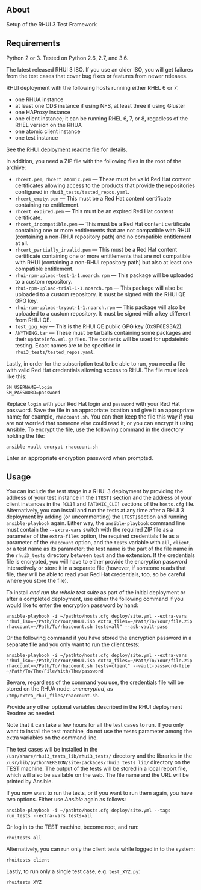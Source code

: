 About
---------------
Setup of the RHUI 3 Test Framework

Requirements
---------------
Python 2 or 3. Tested on Python 2.6, 2.7, and 3.6.

The latest released RHUI 3 ISO. If you use an older ISO, you will get failures from the test cases that cover bug fixes or features from newer releases.

RHUI deployment with the following hosts running either RHEL 6 or 7:

* one RHUA instance
* at least one CDS instance if using NFS, at least three if using Gluster
* one HAProxy instance
* one client instance; it can be running RHEL 6, 7, or 8, regadless of the RHEL version on the RHUA
* one atomic client instance
* one test instance

See the [RHUI deployment readme file ](https://github.com/RedHatQE/rhui3-automation/blob/master/deploy/README.md) for details.

In addition, you need a ZIP file with the following files in the root of the archive:

* `rhcert.pem`, `rhcert_atomic.pem` — These must be valid Red Hat content certificates allowing access to the products that provide the repositories configured in `rhui3_tests/tested_repos.yaml`.
* `rhcert_empty.pem` — This must be a Red Hat content certificate containing no entitlement.
* `rhcert_expired.pem` — This must be an expired Red Hat content certificate.
* `rhcert_incompatible.pem` — This must be a Red Hat content certificate containing one or more entitlements that are not compatible with RHUI (containing a non-RHUI repository path) and no compatible entitlement at all.
* `rhcert_partially_invalid.pem` — This must be a Red Hat content certificate containing one or more entitlements that are not compatible with RHUI (containing a non-RHUI repository path) but also at least one compatible entitlement.
* `rhui-rpm-upload-test-1-1.noarch.rpm` — This package will be uploaded to a custom repository.
* `rhui-rpm-upload-trial-1-1.noarch.rpm` — This package will also be uploaded to a custom repository. It must be signed with the RHUI QE GPG key.
* `rhui-rpm-upload-tryout-1-1.noarch.rpm` — This package will also be uploaded to a custom repository. It must be signed with a key different from RHUI QE.
* `test_gpg_key` — This is the RHUI QE public GPG key (0x9F6E93A2).
* `ANYTHING.tar` — These must be tarballs containing some packages and their `updateinfo.xml.gz` files. The contents will be used for updateinfo testing. Exact names are to be specified in `rhui3_tests/tested_repos.yaml`.

Lastly, in order for the subscription test to be able to run, you need a file with valid Red Hat credentials allowing access to RHUI. The file must look like this:

```
SM_USERNAME=login
SM_PASSWORD=password
```

Replace `login` with your Red Hat login and `password` with your Red Hat password. Save the file in an appropriate location and give it an appropriate name; for example, `rhaccount.sh`. You can then keep the file this way if you are not worried that someone else could read it, or you can encrypt it using Ansible. To encrypt the file, use the following command in the directory holding the file:

`ansible-vault encrypt rhaccount.sh`

Enter an appropriate encryption password when prompted.

Usage
--------
You can include the test stage in a RHUI 3 deployment by providing the address of your test instance in the `[TEST]` section and the address of your client instances in the `[CLI]` and `[ATOMIC_CLI]` sections of the `hosts.cfg` file. Alternatively, you can install and run the tests at any time after a RHUI 3 deployment by adding (or uncommenting) the `[TEST]`section and running `ansible-playbook` again. Either way, the `ansible-playbook` command line must contain the `--extra-vars` switch with the required ZIP file as a parameter of the `extra-files` option, the required credentials file as a parameter of the `rhaccount` option, and the `tests` variable with `all`, `client`, or a test name as its parameter; the test name is the part of the file name in the `rhui3_tests` directory between `test` and the extension. If the credentials file is encrypted, you will have to either provide the encryption password interactively or store it in a separate file (however, if someone reads that file, they will be able to read your Red Hat credentials, too, so be careful where you store the file).

To install _and run the whole test suite_ as part of the initial deployment or after a completed deployment, use either the following command if you would like to enter the encryption password by hand:

`ansible-playbook -i ~/pathto/hosts.cfg deploy/site.yml --extra-vars "rhui_iso=~/Path/To/Your/RHUI.iso extra_files=~/Path/To/Your/file.zip rhaccount=~/Path/To/rhaccount.sh tests=all" --ask-vault-pass`

Or the following command if you have stored the encryption password in a separate file and you only want to run the client tests:

`ansible-playbook -i ~/pathto/hosts.cfg deploy/site.yml --extra-vars "rhui_iso=~/Path/To/Your/RHUI.iso extra_files=~/Path/To/Your/file.zip rhaccount=~/Path/To/rhaccount.sh tests=client" --vault-password-file ~/Path/To/The/File/With/The/password`

Beware, regardless of the command you use, the credentials file will be stored on the RHUA node, _unencrypted_, as `/tmp/extra_rhui_files/rhaccount.sh`.

Provide any other optional variables described in the RHUI deployment Readme as needed.

Note that it can take a few hours for all the test cases to run. If you only want to install the test machine, do not use the `tests` parameter among the extra variables on the command line.

The test cases will be installed in the `/usr/share/rhui3_tests_lib/rhui3_tests/` directory and the libraries in the `/usr/lib/pythonVERSION/site-packages/rhui3_tests_lib/` directory on the TEST machine. The output of the tests will be stored in a local report file, which will also be available on the web. The file name and the URL will be printed by Ansible.

If you now want to run the tests, or if you want to run them again, you have two options. Either use _Ansible_ again as follows:

`ansible-playbook -i ~/pathto/hosts.cfg deploy/site.yml --tags run_tests --extra-vars tests=all`

Or log in to the TEST machine, become root, and run:

`rhuitests all`

Alternatively, you can run only the client tests while logged in to the system:

`rhuitests client`

Lastly, to run only a single test case, e.g. `test_XYZ.py`:

`rhuitests XYZ`
